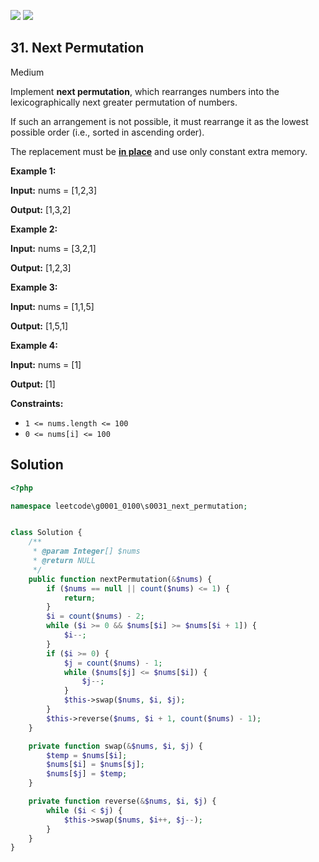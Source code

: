 [![](https://img.shields.io/github/stars/LeetCode-in-Ruby/LeetCode-in-Ruby?label=Stars&style=flat-square)](https://github.com/LeetCode-in-Ruby/LeetCode-in-Ruby)
[![](https://img.shields.io/github/forks/LeetCode-in-Ruby/LeetCode-in-Ruby?label=Fork%20me%20on%20GitHub%20&style=flat-square)](https://github.com/LeetCode-in-Ruby/LeetCode-in-Ruby/fork)

## 31\. Next Permutation

Medium

Implement **next permutation**, which rearranges numbers into the lexicographically next greater permutation of numbers.

If such an arrangement is not possible, it must rearrange it as the lowest possible order (i.e., sorted in ascending order).

The replacement must be **[in place](http://en.wikipedia.org/wiki/In-place_algorithm)** and use only constant extra memory.

**Example 1:**

**Input:** nums = [1,2,3]

**Output:** [1,3,2] 

**Example 2:**

**Input:** nums = [3,2,1]

**Output:** [1,2,3] 

**Example 3:**

**Input:** nums = [1,1,5]

**Output:** [1,5,1] 

**Example 4:**

**Input:** nums = [1]

**Output:** [1] 

**Constraints:**

*   `1 <= nums.length <= 100`
*   `0 <= nums[i] <= 100`

## Solution

```php
<?php

namespace leetcode\g0001_0100\s0031_next_permutation;


class Solution {
    /**
     * @param Integer[] $nums
     * @return NULL
     */
    public function nextPermutation(&$nums) {
        if ($nums == null || count($nums) <= 1) {
            return;
        }
        $i = count($nums) - 2;
        while ($i >= 0 && $nums[$i] >= $nums[$i + 1]) {
            $i--;
        }
        if ($i >= 0) {
            $j = count($nums) - 1;
            while ($nums[$j] <= $nums[$i]) {
                $j--;
            }
            $this->swap($nums, $i, $j);
        }
        $this->reverse($nums, $i + 1, count($nums) - 1);
    }

    private function swap(&$nums, $i, $j) {
        $temp = $nums[$i];
        $nums[$i] = $nums[$j];
        $nums[$j] = $temp;
    }

    private function reverse(&$nums, $i, $j) {
        while ($i < $j) {
            $this->swap($nums, $i++, $j--);
        }
    }
}
```